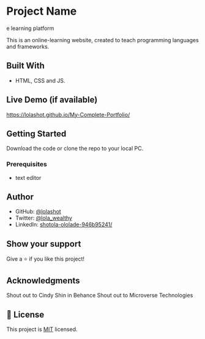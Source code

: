 
# Project Name

e learning platform

 This is an online-learning website, created to teach programming languages and frameworks.


## Built With

- HTML, CSS and JS.

## Live Demo (if available)

https://lolashot.github.io/My-Complete-Portfolio/

## Getting Started

Download the code or clone the repo to your local PC.

### Prerequisites
- text editor

## Author

- GitHub: [@lolashot](https://github.com/lolashot)
- Twitter: [@lola_wealthy](https://twitter.com/@lola_wealthy)
- LinkedIn: [shotola-ololade-946b95241/](https://www.linkedin.com/in/shotola-ololade-946b95241/)

## Show your support

Give a ⭐️ if you like this project!

## Acknowledgments

Shout out to Cindy Shin in Behance
Shout out to Microverse Technologies

## 📝 License

This project is [MIT](./LICENSE) licensed.